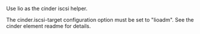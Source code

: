 Use lio as the cinder iscsi helper.

The cinder.iscsi-target configuration option must be set to "lioadm".  See the cinder
element readme for details.